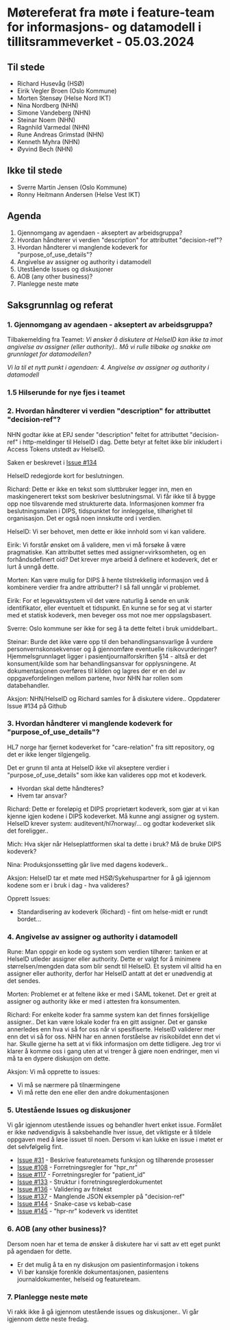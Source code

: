 # Møtereferat fra møte i feature-team for informasjons- og datamodell i tillitsrammeverket - 05.03.2024

## Til stede
- Richard Husevåg (HSØ)
- Eirik Vegler Broen (Oslo Kommune)
- Morten Stensøy (Helse Nord IKT)
- Nina Nordberg (NHN)
- Simone Vandeberg (NHN)
- Steinar Noem (NHN)
- Ragnhild Varmedal (NHN)
- Rune Andreas Grimstad (NHN)
- Kenneth Myhra (NHN)
- Øyvind Bech (NHN)

## Ikke til stede
- Sverre Martin Jensen (Oslo Kommune)
- Ronny Heitmann Andersen (Helse Vest IKT)

## Agenda
1. Gjennomgang av agendaen - akseptert av arbeidsgruppa?
2. Hvordan håndterer vi verdien "description" for attributtet "decision-ref"?
3. Hvordan håndterer vi manglende kodeverk for "purpose_of_use_details"?
4. Angivelse av assigner og authority i datamodell
4. Utestående Issues og diskusjoner
5. AOB (any other business)?
6. Planlegge neste møte

## Saksgrunnlag og referat

### 1. Gjennomgang av agendaen - akseptert av arbeidsgruppa?

Tilbakemelding fra Teamet: 
*Vi ønsker å diskutere at HelseID kan ikke ta imot angivelse av assigner (eller authority)..
Må vi rulle tilbake og snakke om grunnlaget for datamodellen?*

_Vi la til et nytt punkt i agendaen: 4. Angivelse av assigner og authority i datamodell_

### 1.5 Hilserunde for nye fjes i teamet

### 2. Hvordan håndterer vi verdien "description" for attributtet "decision-ref"?
NHN godtar ikke at EPJ sender "description" feltet for attributtet "decision-ref" i http-meldinger til HelseID i dag. Dette betyr at feltet ikke blir inkludert i Access Tokens utstedt av HelseID.

Saken er beskrevet i [Issue #134](https://github.com/NorskHelsenett/Tillitsrammeverk/issues/134)

HelseID redegjorde kort for beslutningen.

Richard: 
Dette er ikke en tekst som sluttbruker legger inn, men en maskingenerert tekst som beskriver beslutningsmal. Vi får ikke til å bygge opp noe tilsvarende med strukturerte data. Informasjonen kommer fra beslutningsmalen i DIPS, tidspunktet for innleggelse, tilhørighet til organisasjon. Det er også noen innskutte ord i verdien.

HelseID: 
Vi ser behovet, men dette er ikke innhold som vi kan validere.

Eirik: 
Vi forstår ønsket om å validere, men vi må forsøke å være pragmatiske. Kan attributtet settes med assigner=virksomheten, og en forhåndsdefinert oid? Det krever mye arbeid å definere et kodeverk, det er lurt å unngå dette.

Morten:
Kan være mulig for DIPS å hente tilstrekkelig informasjon ved å kombinere verdier fra andre attributter? I så fall unngår vi problemet.

Eirik:
For et legevaktsystem vil det være naturlig å sende en unik identifikator, eller eventuelt et tidspunkt. En kunne se for seg at vi starter med et statisk kodeverk, men beveger oss mot noe mer oppslagsbasert.

Sverre: 
Oslo kommune ser ikke for seg å ta dette feltet i bruk umiddelbart..

Steinar:
Burde det ikke være opp til den behandlingsansvarlige å vurdere personvernskonsekvenser og å gjennomføre eventuelle risikovurderinger? Hjemmelsgrunnlaget ligger i pasientjournalforskriften §14 - altså er det konsument/kilde som har behandlingsansvar for opplysningene. At dokumentasjonen overføres til kilden og lagres der er en del av oppgavefordelingen mellom partene, hvor NHN har rollen som databehandler.

Aksjon:
NHN/HelseID og Richard samles for å diskutere videre..
Oppdaterer Issue #134 på Github

### 3. Hvordan håndterer vi manglende kodeverk for "purpose_of_use_details"?
HL7 norge har fjernet kodeverket for "care-relation" fra sitt repository, og det er ikke lenger tilgjengelig.

Det er grunn til anta at HelseID ikke vil akseptere verdier i "purpose_of_use_details" som ikke kan valideres opp mot et kodeverk.

* Hvordan skal dette håndteres? 
* Hvem tar ansvar?

Richard: 
Dette er foreløpig et DIPS proprietært kodeverk, som gjør at vi kan kjenne igjen kodene i DIPS kodeverket.
Må kunne angi assigner og system. HelseID krever system: auditevent/hl7norway/... og godtar kodeverket slik det foreligger..


Mich:
Hva skjer når Helseplattformen skal ta dette i bruk? Må de bruke DIPS kodeverk?

Nina:
Produksjonssetting går live med dagens kodeverk.. 

Aksjon:
HelseID tar et møte med HSØ/Sykehuspartner for å gå igjennom kodene som er i bruk i dag - hva valideres?

Opprett Issues: 
* Standardisering av kodeverk (Richard) - fint om helse-midt er rundt bordet...

### 4. Angivelse av assigner og authority i datamodell

Rune:
Man oppgir en kode og system som verdien tilhører: tanken er at HelseID utleder assigner eller authority.
Dette er valgt for å minimere størrelsen/mengden data som blir sendt til HelseID.
Et system vil alltid ha en assigner eller authority, derfor har HelseID antatt at det er unødvendig at det sendes.

Morten:
Problemet er at feltene ikke er med i SAML tokenet. Det er greit at assigner og authority ikke er med i attesten fra konsumenten.

Richard:
For enkelte koder fra samme system kan det finnes forskjellige assigner.. Det kan være lokale koder fra en gitt assigner.
Det er ganske annerledes enn hva vi så for oss når vi spesifiserte. HelseID validerer mer enn det vi så for oss. NHN har en annen forståelse av risikobildet enn det vi har. Skulle gjerne ha sett at vi fikk informasjon om dette tidligere.
Jeg tror vi klarer å komme oss i gang uten at vi trenger å gjøre noen endringer, men vi må ta en dypere diskusjon om dette.

Aksjon:
Vi må opprette to issues:
* Vi må se nærmere på tilnærmingene
* Vi må rette den ene eller den andre dokumentasjonen

### 5. Utestående Issues og diskusjoner

Vi går igjennom utestående issues og behandler hvert enket issue.
Formålet er ikke nødvendigvis å saksbehandle hver issue, det viktigste er å tildele oppgaven med å løse issuet til noen.
Dersom vi kan lukke en issue i møtet er det selvfølgelig fint. 

* [Issue #31](https://github.com/NorskHelsenett/Tillitsrammeverk/issues/31) - Beskrive featureteamets funksjon og tilhørende prosesser
* [Issue #108](https://github.com/NorskHelsenett/Tillitsrammeverk/issues/108) - Forretningsregler for "hpr_nr"
* [Issue #117](https://github.com/NorskHelsenett/Tillitsrammeverk/issues/117) - Forretningsregler for "patient_id"
* [Issue #133](https://github.com/NorskHelsenett/Tillitsrammeverk/issues/133) - Struktur i forretningsreglerdokumentet
* [Issue #136](https://github.com/NorskHelsenett/Tillitsrammeverk/issues/136) - Validering av fritekst
* [Issue #137](https://github.com/NorskHelsenett/Tillitsrammeverk/issues/137) - Manglende JSON eksempler på "decision-ref"
* [Issue #144](https://github.com/NorskHelsenett/Tillitsrammeverk/issues/144) - Snake-case vs kebab-case
* [Issue #145](https://github.com/NorskHelsenett/Tillitsrammeverk/issues/145) - "hpr-nr" kodeverk vs identitet

### 6. AOB (any other business)?
Dersom noen har et tema de ønsker å diskutere har vi satt av ett eget punkt på agendaen for dette.
* Er det mulig å ta en ny diskusjon om pasientinformasjon i tokens
* Vi bør kanskje forenkle dokumentasjonen, pasientens journaldokumenter, helseid og featureteam.

### 7. Planlegge neste møte
Vi rakk ikke å gå igjennom utestående issues og diskusjoner.. Vi går igjennom dette neste fredag.
